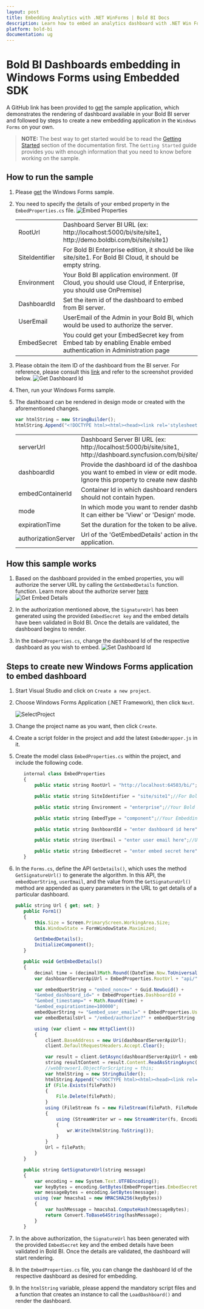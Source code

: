 ```yaml
---
layout: post
title: Embedding Analytics with .NET WinForms | Bold BI Docs
description: Learn how to embed an analytics dashboard with .NET Win Forms application using Bold BI Embed SDK and try it yourself.
platform: bold-bi
documentation: ug
---
```


# Bold BI Dashboards embedding in Windows Forms using Embedded SDK

A GitHub link has been provided to [get](https://github.com/boldbi/winforms-sample) the sample application, which demonstrates the rendering of dashboard available in your Bold BI server and followed by steps to create a new embedding application in the `Windows Forms` on your own.

> **NOTE:** The best way to get started would be to read the [Getting Started](/getting-started/embedding-in-your-application/) section of the documentation first. The `Getting Started` guide provides you with enough information that you need to know before working on the sample. 

## How to run the sample

 1. Please [get](https://github.com/boldbi/winforms-sample) the Windows Forms sample.    

 2. You need to specify the details of your embed property in the `EmbedProperties.cs` file.
     ![Embed Properties](/static/assets/javascript/sample/images/winforms-props.png)

    <meta charset="utf-8"/>
    <table>
    <tbody>
        <tr>
            <td align="left">RootUrl</td>
            <td align="left">Dashboard Server BI URL (ex: http://localhost:5000/bi/site/site1, http://demo.boldbi.com/bi/site/site1)</td>
        </tr>
        <tr>
            <td align="left">SiteIdentifier</td>
            <td align="left">For Bold BI Enterprise edition, it should be like site/site1. For Bold BI Cloud, it should be empty string.</td>
        </tr>
        <tr>
            <td align="left">Environment</td>
            <td align="left">Your Bold BI application environment. (If Cloud, you should use Cloud, if  Enterprise, you should use OnPremise)</td>
        </tr>
        <tr>
            <td align="left">DashboardId</td>
            <td align="left">Set the item id of the dashboard to embed from BI server.</td>
        </tr>
            <tr>
            <td align="left">UserEmail</td>
            <td align="left">UserEmail of the Admin in your Bold BI, which would be used to authorize the server.</td>
        </tr>
        <tr>
            <td align="left">EmbedSecret</td>
            <td align="left">You could get your EmbedSecret key from Embed tab by enabling Enable embed authentication in Administration page</td>
        </tr>
    </tbody>
    </table>

 3. Please obtain the item ID of the dashboard from the BI server. For reference, please consult this [link](/working-with-dashboards/share-dashboards/get-dashboard-link/#get-link) and refer to the screenshot provided below. 
    ![Get Dashboard Id](/static/assets/javascript/sample/images/get-dashboard-id.png#max-width=55%)

 4. Then, run your Windows Forms sample.

 5. The dashboard can be rendered in design mode or created with the aforementioned changes.

     ```js
     var htmlString = new StringBuilder();
     htmlString.Append("<!DOCTYPE html><html><head><link rel='stylesheet' href='" + System.AppDomain.CurrentDomain.BaseDirectory.Replace("bin\\x64\\Debug\\", "") + "content\\chromium.css'/><script type='text/javascript' src='https://cdnjs.cloudflare.com/ajax/libs/jquery/3.6.0/jquery.min.js'></script><script src='https://cdn.polyfill.io/v2/polyfill.min.js'></script><script type='text/javascript' src='" + System.AppDomain.CurrentDomain.BaseDirectory.Replace("bin\\x64\\Debug\\", "") + "scripts\\EmbedBiWrapper.js'></script></script><script type='text/javascript'>$(document).ready(function() {this.dashboard = BoldBI.create({ serverUrl:'" + EmbedProperties.RootUrl + EmbedProperties.SiteIdentifier + "', dashboardId:'" + EmbedProperties.DashboardId + "',embedContainerId: 'dashboard',embedType:'" + EmbedProperties.EmbedType + "',environment:'" + EmbedProperties.Environment + "',width: window.innerWidth - 20 + 'px',height: window.innerHeight - 20 + 'px',expirationTime: 100000,authorizationServer:{url: '', data:" + resultContent + "},dashboardSettings:{showExport: false,showRefresh: false,showMoreOption: false}});console.log(this.dashboard);this.dashboard.loadDashboard();});</script></head><body style='background-color: white'><div id ='viewer-section' style='background-color: white'><div id ='dashboard'></div></div></body></html>");
     ```

    <meta charset="utf-8"/>
    <table>
    <tbody>
    <tr>
    <td align="left">serverUrl</td>
    <td align="left">Dashboard Server BI URL (ex: http://localhost:5000/bi/site/site1, http://dashboard.syncfusion.com/bi/site/site1)</td>
    </tr>
    <tr>
    <td align="left">dashboardId</td>
    <td align="left">Provide the dashboard id of the dashboard you want to embed in view or edit mode. Ignore this property to create new dashboard.</td>
    </tr>
    <tr>
    <td align="left">embedContainerId</td>
    <td align="left">Container Id in which dashboard renders.It should not contain hypen.</td>
    </tr>
    <tr>
    <td align="left">mode</td>
    <td align="left">In which mode you want to render dashboard. It can either be 'View' or 'Design' mode. </td>
    </tr>
    <tr>
    <td align="left">expirationTime</td>
    <td align="left">Set the duration for the token to be alive.</td>
    </tr>
    <tr>
    <td align="left">authorizationServer</td>
    <td align="left">Url of the 'GetEmbedDetails' action in the application.</td>
    </tr>
    </tbody>
    </table>

## How this sample works

 1. Based on the dashboard provided in the embed properties, you will authorize the server URL by calling the `GetEmbedDetails` function. function. Learn more about the authorize server [here](/security-configuration/authorize-server/)
    ![Get Embed Details](/static/assets/javascript/sample/images/winforms-authorize.png)

 2. In the authorization mentioned above, the `SignatureUrl` has been generated using the provided `EmbedSecret key` and the embed details have been validated in Bold BI. Once the details are validated, the dashboard begins to render.

 3. In the `EmbedProperties.cs`, change the dashboard Id of the respective dashboard as you wish to embed.
    ![Set Dashboard Id](/static/assets/javascript/sample/images/winforms-dashboard.png)


## Steps to create new Windows Forms application to embed dashboard
 1. Start Visual Studio and click on `Create a new project`.

 2. Choose Windows Forms Application (.NET Framework), then click `Next`.

    ![SelectProject](/static/assets/javascript/sample/images/winforms_create_project.png#max-width=85%)

 3. Change the project name as you want, then click `Create`.

 4. Create a script folder in the project and add the latest `EmbedWrapper.js` in it.

 5. Create the model class `EmbedProperties.cs` within the project, and include the following code.

     ```js
        internal class EmbedProperties
        {
            public static string RootUrl = "http://localhost:64503/bi/";//Dashboard Server BI URL (ex: http://localhost:5000/bi/site/site1, http://demo.boldbi.com/bi/site/site1)

            public static string SiteIdentifier = "site/site1";//For Bold BI Enterprise edition, it should be like site/site1. For Bold BI Cloud, it should be empty string.

            public static string Environment = "enterprise";//Your Bold BI application environment. (If Cloud, you should use Cloud, if  Enterprise, you should use OnPremise)

            public static string EmbedType = "component";//Your Embedding type. If you are embedding as component, you should set 'component', if your are embedding as ifrmae, you should set 'iframe'

            public static string DashboardId = "enter dashboard id here";//Set the item id of the dashboard to embed from BI server.

            public static string UserEmail = "enter user email here";//UserEmail of the Admin in your Bold BI, which would be used to authorize the server.

            public static string EmbedSecret = "enter embed secret here";//You could get your EmbedSecret key from Embed tab by enabling Enable embed authentication in Administration page.
        }
     ```

 6. In the `Forms.cs`, define the API `GetDetails()`, which uses the method `GetSignatureUrl()` to generate the algorithm. In this API, the `embedQuerString`, `userEmail`, and the value from the `GetSignatureUrl()` method are appended as query parameters in the URL to get details of a particular dashboard.

     ```js
     public string Url { get; set; }
        public Form1()
        {
            this.Size = Screen.PrimaryScreen.WorkingArea.Size;
            this.WindowState = FormWindowState.Maximized;

            GetEmbedDetails();
            InitializeComponent();
        }

        public void GetEmbedDetails()
        {
            decimal time = (decimal)Math.Round((DateTime.Now.ToUniversalTime() - new DateTime(1970, 1, 1)).TotalMilliseconds / 1000);
            var dashboardServerApiUrl = EmbedProperties.RootUrl + "api/" + EmbedProperties.SiteIdentifier;

            var embedQuerString = "embed_nonce=" + Guid.NewGuid() +
            "&embed_dashboard_id=" + EmbedProperties.DashboardId +
            "&embed_timestamp=" + Math.Round(time) +
            "&embed_expirationtime=100000";
            embedQuerString += "&embed_user_email=" + EmbedProperties.UserEmail;
            var embedDetailsUrl = "/embed/authorize?" + embedQuerString + "&embed_signature=" + GetSignatureUrl(embedQuerString);

            using (var client = new HttpClient())
            {
                client.BaseAddress = new Uri(dashboardServerApiUrl);
                client.DefaultRequestHeaders.Accept.Clear();

                var result = client.GetAsync(dashboardServerApiUrl + embedDetailsUrl).Result;
                string resultContent = result.Content.ReadAsStringAsync().Result;
                //webBrowser1.ObjectForScripting = this;
                var htmlString = new StringBuilder();
                htmlString.Append("<!DOCTYPE html><html><head><link rel='stylesheet' href='" + System.AppDomain.CurrentDomain.BaseDirectory.Replace("bin\\x64\\Debug\\", "") + "content\\chromium.css'/><script type='text/javascript' src='https://cdnjs.cloudflare.com/ajax/libs/jquery/3.6.0/jquery.min.js'></script><script src='https://cdn.polyfill.io/v2/polyfill.min.js'></script><script type='text/javascript' src='" + System.AppDomain.CurrentDomain.BaseDirectory.Replace("bin\\x64\\Debug\\", "") + "scripts\\EmbedBiWrapper.js'></script></script><script type='text/javascript'>$(document).ready(function() {this.dashboard = BoldBI.create({ serverUrl:'" + EmbedProperties.RootUrl + EmbedProperties.SiteIdentifier + "', dashboardId:'" + EmbedProperties.DashboardId + "',embedContainerId: 'dashboard',embedType:'" + BoldBI.EmbedType.Component + "',environment:'" + BoldBI.Environment.Enterprise, /* If Cloud, you should use BoldBI.Environment.Cloud */ + "'mode: '" + BoldBI.Mode.View + "',width: window.innerWidth - 20 + 'px',height: window.innerHeight - 20 + 'px',expirationTime: 100000,authorizationServer:{url: '', data:" + resultContent + "}});this.dashboard.loadDashboard();});</script></head><body style='background-color: white'><div id ='viewer-section' style='background-color: white'><div id ='dashboard'></div></div></body></html>");
                if (File.Exists(filePath))
                {
                    File.Delete(filePath);
                }
                using (FileStream fs = new FileStream(filePath, FileMode.Create))
                {
                    using (StreamWriter wr = new StreamWriter(fs, Encoding.UTF8))
                    {
                        wr.Write(htmlString.ToString());
                    }
                }
                Url = filePath;
            }
        }

        public string GetSignatureUrl(string message)
        {
            var encoding = new System.Text.UTF8Encoding();
            var keyBytes = encoding.GetBytes(EmbedProperties.EmbedSecret);
            var messageBytes = encoding.GetBytes(message);
            using (var hmacsha1 = new HMACSHA256(keyBytes))
            {
                var hashMessage = hmacsha1.ComputeHash(messageBytes);
                return Convert.ToBase64String(hashMessage);
            }
        }
     ```

 7. In the above authorization, the `SignatureUrl` has been generated with the provided `EmbedSecret` key and the embed details have been validated in Bold BI. Once the details are validated, the dashboard will start rendering.

 8. In the `EmbedProperties.cs` file, you can change the dashboard Id of the respective dashboard as desired for embedding.

 9. In the `htmlString` variable, please append the mandatory script files and a function that creates an instance to call the `LoadDashboard()` and render the dashboard.